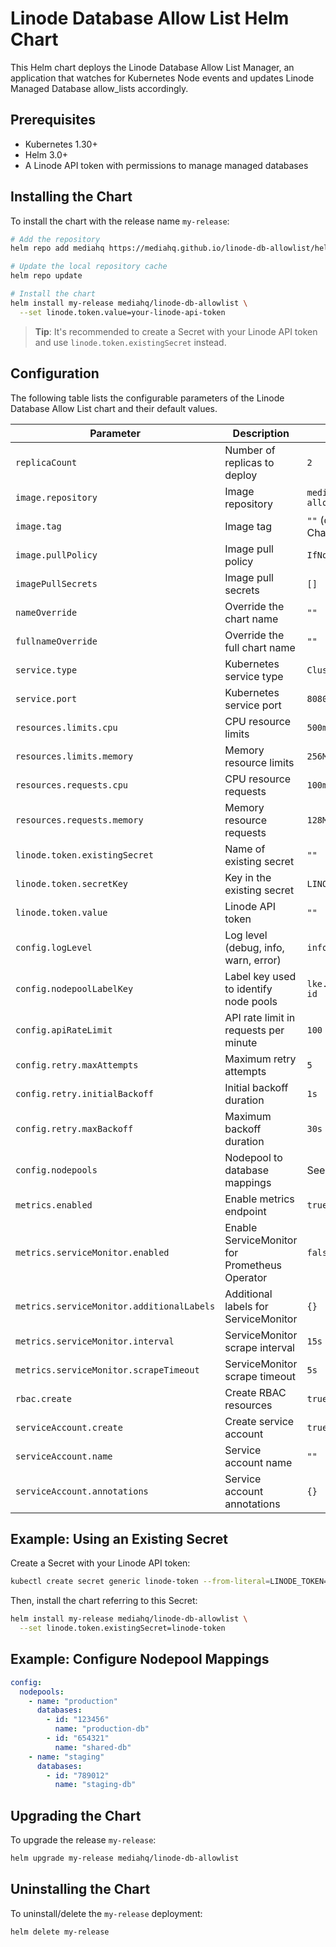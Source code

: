 # Linode Database Allow List Helm Chart

This Helm chart deploys the Linode Database Allow List Manager, an application that watches for Kubernetes Node events and updates Linode Managed Database allow_lists accordingly.

## Prerequisites

- Kubernetes 1.30+
- Helm 3.0+
- A Linode API token with permissions to manage managed databases

## Installing the Chart

To install the chart with the release name `my-release`:

```bash
# Add the repository
helm repo add mediahq https://mediahq.github.io/linode-db-allowlist/helm/charts

# Update the local repository cache
helm repo update

# Install the chart
helm install my-release mediahq/linode-db-allowlist \
  --set linode.token.value=your-linode-api-token
```

> **Tip**: It's recommended to create a Secret with your Linode API token and use `linode.token.existingSecret` instead.

## Configuration

The following table lists the configurable parameters of the Linode Database Allow List chart and their default values.

| Parameter | Description | Default |
|-----------|-------------|---------|
| `replicaCount` | Number of replicas to deploy | `2` |
| `image.repository` | Image repository | `mediahq/linode-db-allowlist` |
| `image.tag` | Image tag | `""` (defaults to Chart.appVersion) |
| `image.pullPolicy` | Image pull policy | `IfNotPresent` |
| `imagePullSecrets` | Image pull secrets | `[]` |
| `nameOverride` | Override the chart name | `""` |
| `fullnameOverride` | Override the full chart name | `""` |
| `service.type` | Kubernetes service type | `ClusterIP` |
| `service.port` | Kubernetes service port | `8080` |
| `resources.limits.cpu` | CPU resource limits | `500m` |
| `resources.limits.memory` | Memory resource limits | `256Mi` |
| `resources.requests.cpu` | CPU resource requests | `100m` |
| `resources.requests.memory` | Memory resource requests | `128Mi` |
| `linode.token.existingSecret` | Name of existing secret | `""` |
| `linode.token.secretKey` | Key in the existing secret | `LINODE_TOKEN` |
| `linode.token.value` | Linode API token | `""` |
| `config.logLevel` | Log level (debug, info, warn, error) | `info` |
| `config.nodepoolLabelKey` | Label key used to identify node pools | `lke.linode.com/pool-id` |
| `config.apiRateLimit` | API rate limit in requests per minute | `100` |
| `config.retry.maxAttempts` | Maximum retry attempts | `5` |
| `config.retry.initialBackoff` | Initial backoff duration | `1s` |
| `config.retry.maxBackoff` | Maximum backoff duration | `30s` |
| `config.nodepools` | Nodepool to database mappings | See values.yaml |
| `metrics.enabled` | Enable metrics endpoint | `true` |
| `metrics.serviceMonitor.enabled` | Enable ServiceMonitor for Prometheus Operator | `false` |
| `metrics.serviceMonitor.additionalLabels` | Additional labels for ServiceMonitor | `{}` |
| `metrics.serviceMonitor.interval` | ServiceMonitor scrape interval | `15s` |
| `metrics.serviceMonitor.scrapeTimeout` | ServiceMonitor scrape timeout | `5s` |
| `rbac.create` | Create RBAC resources | `true` |
| `serviceAccount.create` | Create service account | `true` |
| `serviceAccount.name` | Service account name | `""` |
| `serviceAccount.annotations` | Service account annotations | `{}` |

## Example: Using an Existing Secret

Create a Secret with your Linode API token:

```bash
kubectl create secret generic linode-token --from-literal=LINODE_TOKEN=your-linode-api-token
```

Then, install the chart referring to this Secret:

```bash
helm install my-release mediahq/linode-db-allowlist \
  --set linode.token.existingSecret=linode-token
```

## Example: Configure Nodepool Mappings

```yaml
config:
  nodepools:
    - name: "production"
      databases:
        - id: "123456"
          name: "production-db"
        - id: "654321"
          name: "shared-db"
    - name: "staging"
      databases:
        - id: "789012"
          name: "staging-db"
```

## Upgrading the Chart

To upgrade the release `my-release`:

```bash
helm upgrade my-release mediahq/linode-db-allowlist
```

## Uninstalling the Chart

To uninstall/delete the `my-release` deployment:

```bash
helm delete my-release
``` 
